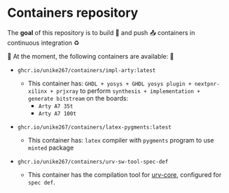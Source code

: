 # Containers repository 

The **goal** of this repository is to build 🔨 and push 📤 containers in continuous integration ♻️

📢 At the moment, the following containers are available: 📢

- `ghcr.io/unike267/containers/impl-arty:latest`
    - This container has: `GHDL + yosys + GHDL yosys plugin + nextpnr-xilinx + prjxray` to perform `synthesis + implementation + generate bitstream` on the boards:
        - `Arty A7 35t`
        - `Arty A7 100t`

- `ghcr.io/unike267/containers/latex-pygments:latest`
    - This container has: `latex` compiler with `pygments` program to use `minted` package

- `ghcr.io/unike267/containers/urv-sw-tool-spec-def`
    - This container has the compilation tool for [urv-core](https://ohwr.org/project/urv-core), configured for `spec def`.
